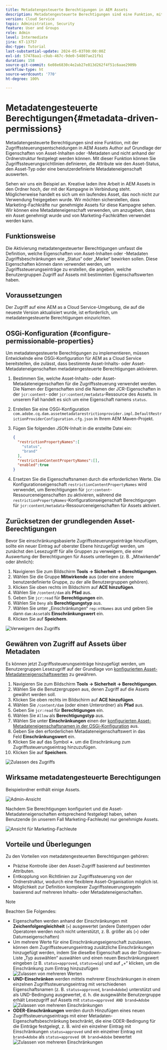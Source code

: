 ```yaml
---
title: Metadatengesteuerte Berechtigungen in AEM Assets
description: Metadatengesteuerte Berechtigungen sind eine Funktion, mit der der Zugriff auf basierend auf Asset-Metadateneigenschaften und nicht auf der Ordnerstruktur eingeschränkt wird.
version: Cloud Service
topic: Administration, Security
feature: User and Groups
role: Admin
level: Intermediate
jira: KT-13757
doc-type: Tutorial
last-substantial-update: 2024-05-03T00:00:00Z
exl-id: 57478aa1-c9ab-467c-9de0-54807ae21fb1
duration: 158
source-git-commit: 6e08e6830c4e2ab27e813d262f4f51c6aae2909b
workflow-type: ht
source-wordcount: '770'
ht-degree: 100%

---
```


# Metadatengesteuerte Berechtigungen{#metadata-driven-permissions}

Metadatengesteuerte Berechtigungen sind eine Funktion, mit der Zugriffssteuerungsentscheidungen in AEM Assets Author auf Grundlage der Eigenschaften von Asset-Inhalten oder -Metadaten und nicht anhand der Ordnerstruktur festgelegt werden können. Mit dieser Funktion können Sie Zugriffssteuerungsrichtlinien definieren, die Attribute wie den Asset-Status, den Asset-Typ oder eine benutzerdefinierte Metadateneigenschaft auswerten.

Sehen wir uns ein Beispiel an. Kreative laden ihre Arbeit in AEM Assets in den Ordner hoch, der mit der Kampagne in Verbindung steht. Möglicherweise handelt es sich um ein laufendes Asset, das noch nicht zur Verwendung freigegeben wurde. Wir möchten sicherstellen, dass Marketing-Fachkräfte nur genehmigte Assets für diese Kampagne sehen. Wir können eine Metadateneigenschaft verwenden, um anzugeben, dass ein Asset genehmigt wurde und von Marketing-Fachkräften verwendet werden kann.

## Funktionsweise

Die Aktivierung metadatengesteuerter Berechtigungen umfasst die Definition, welche Eigenschaften von Asset-Inhalten oder -Metadaten Zugriffsbeschränkungen wie „Status“ oder „Marke“ bewirken sollen. Diese Eigenschaften können dann verwendet werden, um Zugriffssteuerungseinträge zu erstellen, die angeben, welche Benutzergruppen Zugriff auf Assets mit bestimmten Eigenschaftswerten haben.

## Voraussetzungen

Der Zugriff auf eine AEM as a Cloud Service-Umgebung, die auf die neueste Version aktualisiert wurde, ist erforderlich, um metadatengesteuerte Berechtigungen einzurichten.

## OSGi-Konfiguration {#configure-permissionable-properties}

Um metadatengesteuerte Berechtigungen zu implementieren, müssen Entwickelnde eine OSGi-Konfiguration für AEM as a Cloud Service bereitstellen, die zulässt, dass bestimmte Asset-Inhalts- oder Asset-Metadateneigenschaften metadatengesteuerte Berechtigungen aktivieren.

1. Bestimmen Sie, welche Asset-Inhalts- oder Asset-Metadateneigenschaften für die Zugriffssteuerung verwendet werden. Die Namen der Eigenschaften sind die Namen der JCR-Eigenschaften in der `jcr:content`- oder `jcr:content/metadata`-Ressource des Assets. In unserem Fall handelt es sich um eine Eigenschaft namens `status`.
1. Erstellen Sie eine OSGi-Konfiguration `com.adobe.cq.dam.assetmetadatarestrictionprovider.impl.DefaultRestrictionProviderConfiguration.cfg.json` in Ihrem AEM Maven-Projekt.
1. Fügen Sie folgenden JSON-Inhalt in die erstellte Datei ein:

   ```json
   {
     "restrictionPropertyNames":[
       "status",
       "brand"
     ],
     "restrictionContentPropertyNames":[],
     "enabled":true
   }
   ```

1. Ersetzen Sie die Eigenschaftsnamen durch die erforderlichen Werte.  Die Konfigurationseigenschaft `restrictionContentPropertyNames` wird verwendet, um Berechtigungen für `jcr:content`-Ressourceneigenschaften zu aktivieren, während die `restrictionPropertyNames`-Konfigurationseigenschaft Berechtigungen für `jcr:content/metadata`-Ressourceneigenschaften für Assets aktiviert.

## Zurücksetzen der grundlegenden Asset-Berechtigungen

Bevor Sie einschränkungsbasierte Zugriffssteuerungseinträge hinzufügen, sollte ein neuer Eintrag auf oberster Ebene hinzugefügt werden, um zunächst den Lesezugriff für alle Gruppen zu verweigern, die einer Auswertung der Berechtigungen für Assets unterliegen (z. B. „Mitwirkende“ oder ähnlich):

1. Navigieren Sie zum Bildschirm __Tools → Sicherheit → Berechtigungen__.
1. Wählen Sie die Gruppe __Mitwirkende__ aus (oder eine andere benutzerdefinierte Gruppe, zu der alle Benutzergruppen gehören).
1. Klicken Sie oben rechts im Bildschirm auf __ACE hinzufügen__.
1. Wählen Sie `/content/dam` als __Pfad__ aus.
1. Geben Sie `jcr:read` für __Berechtigungen__ ein.
1. Wählen Sie `Deny` als __Berechtigungstyp__ aus.
1. Wählen Sie unter „Einschränkungen“ `rep:ntNames` aus und geben Sie dann `dam:Asset`als __Einschränkungswert__ ein.
1. Klicken Sie auf __Speichern__.

![Verweigern des Zugriffs](./assets/metadata-driven-permissions/deny-access.png)

## Gewähren von Zugriff auf Assets über Metadaten

Es können jetzt Zugriffssteuerungseinträge hinzugefügt werden, um Benutzergruppen Lesezugriff auf der Grundlage von [konfigurierten Asset-Metadateneigenschaftswerten](#configure-permissionable-properties) zu gewähren.

1. Navigieren Sie zum Bildschirm __Tools → Sicherheit → Berechtigungen__.
1. Wählen Sie die Benutzergruppen aus, denen Zugriff auf die Assets gewährt werden soll.
1. Klicken Sie oben rechts im Bildschirm auf __ACE hinzufügen__.
1. Wählen Sie `/content/dam` (oder einen Unterordner) als __Pfad__ aus.
1. Geben Sie `jcr:read` für __Berechtigungen__ ein.
1. Wählen Sie `Allow` als __Berechtigungstyp__ aus.
1. Wählen Sie unter __Einschränkungen__ einen der [konfigurierten Asset-Metadateneigenschaftsnamen in der OSGi-Konfiguration](#configure-permissionable-properties) aus.
1. Geben Sie den erforderlichen Metadateneigenschaftswert in das Feld __Einschränkungswert__ ein.
1. Klicken Sie auf das Symbol __+__. um die Einschränkung zum Zugriffssteuerungseintrag hinzuzufügen.
1. Klicken Sie auf __Speichern__.

![Zulassen des Zugriffs](./assets/metadata-driven-permissions/allow-access.png)

## Wirksame metadatengesteuerte Berechtigungen

Beispielordner enthält einige Assets.

![Admin-Ansicht](./assets/metadata-driven-permissions/admin-view.png)

Nachdem Sie Berechtigungen konfiguriert und die Asset-Metadateneigenschaften entsprechend festgelegt haben, sehen Benutzende (in unserem Fall Marketing-Fachleute) nur genehmigte Assets.

![Ansicht für Marketing-Fachleute](./assets/metadata-driven-permissions/marketeer-view.png)

## Vorteile und Überlegungen

Zu den Vorteilen von metadatengesteuerten Berechtigungen gehören:

- Präzise Kontrolle über den Asset-Zugriff basierend auf bestimmten Attributen.
- Entkopplung von Richtlinien zur Zugriffssteuerung von der Ordnerstruktur, wodurch eine flexiblere Asset-Organisation möglich ist.
- Möglichkeit zur Definition komplexer Zugriffssteuerungsregeln basierend auf mehreren Inhalts- oder Metadateneigenschaften.

>[!NOTE]
>
> Beachten Sie Folgendes:
> 
> - Eigenschaften werden anhand der Einschränkungen mit __Zeichenfolgengleichheit__ (`=`) ausgewertet (andere Datentypen oder Operatoren werden noch nicht unterstützt, z. B. größer als (`>`) oder Datumseigenschaften)
> - Um mehrere Werte für eine Einschränkungseigenschaft zuzulassen, können dem Zugriffssteuerungseintrag zusätzliche Einschränkungen hinzugefügt werden, indem Sie dieselbe Eigenschaft aus der Dropdown-Liste „Typ auswählen“ auswählen und einen neuen Beschränkungswert eingeben (z B. `status=approved`, `status=wip`) und auf „+“ klicken, um die Einschränkung zum Eintrag hinzuzufügen
> ![Zulassen von mehreren Werten](./assets/metadata-driven-permissions/allow-multiple-values.png)
> - __UND-Einschränken__ werden mittels mehrerer Einschränkungen in einem einzelnen Zugriffssteuerungseintrag mit verschiedenen Eigenschaftsnamen (z. B. `status=approved`, `brand=Adobe`) unterstützt und als UND-Bedingung ausgewertet, d. h. die ausgewählte Benutzergruppe erhält Lesezugriff auf Assets mit `status=approved AND brand=Adobe`
> ![Zulassen von mehreren Einschränkungen](./assets/metadata-driven-permissions/allow-multiple-restrictions.png)
> - __ODER-Einschränkungen__ werden durch Hinzufügen eines neuen Zugriffssteuerungseintrags mit einer Metadaten-Eigenschaftsbeschränkung beschränkt, die eine ODER-Bedingung für die Einträge festgelegt, z. B. wird ein einzelner Eintrag mit Einschränkungen `status=approved` und ein einzelner Eintrag mit `brand=Adobe` als `status=approved OR brand=Adobe` bewertet
> ![Zulassen von mehreren Einschränkungen](./assets/metadata-driven-permissions/allow-multiple-aces.png)
